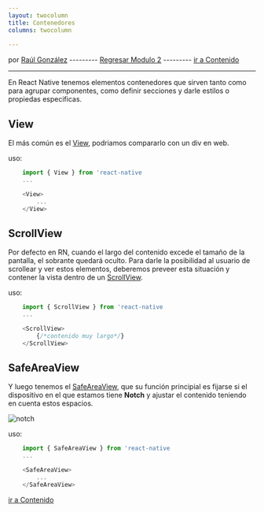 ```yaml
---
layout: twocolumn
title: Contenedores
columns: twocolumn
 
---
```


por [Raúl González](https://twitter.com/soyraulgonzalez)  ---------   [Regresar Modulo 2](/modulo-dos.html) ---------   [ir a Contenido](/contenido.html)

---

En React Native tenemos elementos contenedores que sirven tanto como para agrupar componentes, como definir secciones y darle estilos o propiedas especificas.

## View

El más común es el [View](https://reactnative.dev/docs/view), podriamos compararlo con un div en web.

uso:

```js
    import { View } from 'react-native
    ...

    <View>
        ...
    </View>
```

## ScrollView

Por defecto en RN, cuando el largo del contenido excede el tamaño de la pantalla, el sobrante quedará oculto. Para darle la posibilidad al usuario de scrollear y ver estos elementos, deberemos preveer esta situación y contener la vista dentro de un [ScrollView](https://reactnative.dev/docs/scrollview).

uso:

```js
    import { ScrollView } from 'react-native
    ...

    <ScrollView>
        {/*contenido muy largo*/}
    </ScrollView>
```

## SafeAreaView

Y luego tenemos el [SafeAreaView](https://reactnative.dev/docs/safeareaview), que su función principial es fijarse si el dispositivo en el que estamos tiene **Notch** y ajustar el contenido teniendo en cuenta estos espacios.

![notch](https://resizer.iproimg.com/unsafe/880x/https://assets.iprofesional.com/assets/jpg/2020/01/489197.jpg?5.4.3 'Notch')

uso:

```js
    import { SafeAreaView } from 'react-native
    ...

    <SafeAreaView>
        ...
    </SafeAreaView>
```

[ir a Contenido](/contenido.html)
